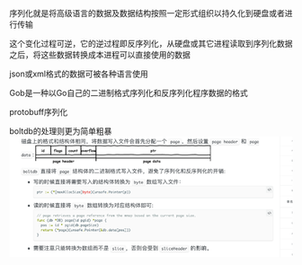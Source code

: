 序列化就是将高级语言的数据及数据结构按照一定形式组织以持久化到硬盘或者进行传输

这个变化过程可逆，它的逆过程即反序列化，从硬盘或其它进程读取到序列化数据之后，将这些数据转换成本进程可以直接使用的数据

json或xml格式的数据可被各种语言使用

Gob是一种以Go自己的二进制格式序列化和反序列化程序数据的格式

protobuff序列化

boltdb的处理则更为简单粗暴
![boltdb](./img.png)
